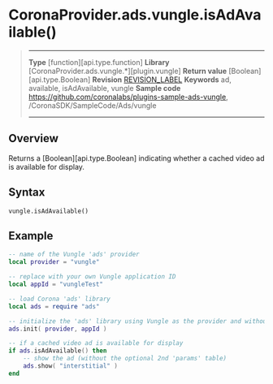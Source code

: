 # CoronaProvider.ads.vungle.isAdAvailable()

> --------------------- ------------------------------------------------------------------------------------------
> __Type__              [function][api.type.function]
> __Library__           [CoronaProvider.ads.vungle.*][plugin.vungle]
> __Return value__      [Boolean][api.type.Boolean]
> __Revision__          [REVISION_LABEL](REVISION_URL)
> __Keywords__          ad, available, isAdAvailable, vungle
> __Sample code__       <https://github.com/coronalabs/plugins-sample-ads-vungle>, /CoronaSDK/SampleCode/Ads/vungle
> --------------------- ------------------------------------------------------------------------------------------

## Overview

Returns a [Boolean][api.type.Boolean] indicating whether a cached video ad is available for display.

## Syntax

	vungle.isAdAvailable()

## Example

``````lua
-- name of the Vungle 'ads' provider
local provider = "vungle"

-- replace with your own Vungle application ID
local appId = "vungleTest"

-- load Corona 'ads' library
local ads = require "ads"

-- initialize the 'ads' library using Vungle as the provider and without the optional 3rd parameter 'listener'
ads.init( provider, appId )

-- if a cached video ad is available for display
if ads.isAdAvailable() then
	-- show the ad (without the optional 2nd 'params' table)
	ads.show( "interstitial" )
end
``````